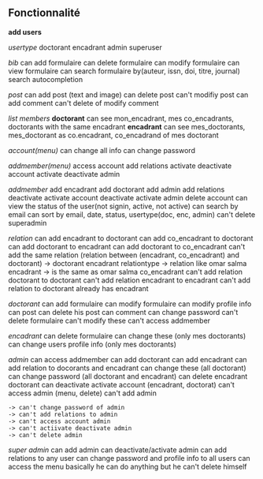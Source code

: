 ## Fonctionnalité 
**add users**

*usertype*
doctorant
encadrant
admin
superuser

*bib*
can add formulaire
can delete formulaire
can modify formulaire
can view formulaire
can search formulaire by(auteur, issn, doi, titre, journal)
search autocompletion

*post*
can add post (text and image)
can delete post
can't modifiy post
can add comment
can't delete of modify comment

*list members*
    **doctorant**
    can see mon_encadrant, mes co_encadrants, doctorants with the same encadrant
    **encadrant**
    can see mes_doctorants, mes_doctorant as co.encadrant, co_encadrand of mes doctorant

*account(menu)*
can change all info
can change password

*addmember(menu)*
access account
add relations
activate deactivate account
activate deactivate admin

*addmember*
add encadrant
add doctorant
add admin
add relations
deactivate activate account
deactivate activate admin
delete account
can view the status of the user(not signin, active, not active)
can search by email
can sort by email, date, status, usertype(doc, enc, admin)
can't delete superadmin

*relation*
can add encadrant to doctorant
can add co_encadrant to doctorant
can add doctorant to encadrant 
can add doctorant to co_encadrant
can't add the same relation (relation between (encadrant, co_encadrant) and doctorant)
    ->                  doctorant   encadrant   relationtype
    -> relation like    omar        salma       encadrant
    -> is the same as   omar        salma       co_encadrant
can't add relation doctorant to doctorant
can't add relation encadrant to encadrant
can't add relation to doctorant already has encadrant


*doctorant*
can add formulaire
can modify formulaire
can modify profile info
can post
can delete his post
can comment
can change password
can't delete formulaire
can't modify these
can't access addmember


*encadrant*
can delete formulaire
can change these (only mes doctorants)
can change users profile info (only mes doctorants)


*admin*
can access addmember
can add doctorant
can add encadrant
can add relation to docorants and encadrant
can change these (all doctorant)
can change password (all doctorant and encadrant)
can delete encadrant doctorant
can deactivate activate account (encadrant, doctorat)
can't access admin (menu, delete)
can't add admin

    -> can't change password of admin
    -> can't add relations to admin
    -> can't access account admin
    -> can't actiivate deactivate admin
    -> can't delete admin



*super admin*
can add admin
can deactivate/activate admin 
can add relations to any user
can change password and profile info to all users
can access the menu
basically he can do anything but he can't delete himself